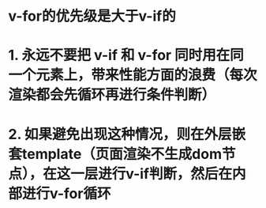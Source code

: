   #  v-for的优先级是大于v-if的
# 1. 永远不要把 v-if 和 v-for 同时用在同一个元素上，带来性能方面的浪费（每次渲染都会先循环再进行条件判断）
# 2. 如果避免出现这种情况，则在外层嵌套template（页面渲染不生成dom节点），在这一层进行v-if判断，然后在内部进行v-for循环





